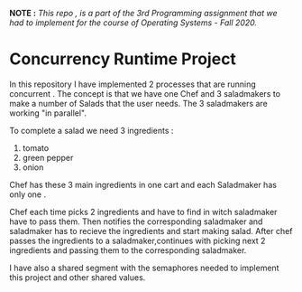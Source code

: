 **NOTE :** *This repo , is a part of the 3rd Programming assignment that we had to implement for the course of Operating Systems - Fall 2020.*


<p align="center"> 
 <h1> Concurrency Runtime Project </h1> 
</p> 

In this repository I have implemented 2 processes that are running concurrent .
The concept is that we have one Chef and 3 saladmakers to make a number of Salads that the user needs.
The 3 saladmakers are working "in parallel".

To complete a salad we need 3 ingredients : 
1. tomato
2. green pepper
3. onion

Chef has these 3 main ingredients in one cart and each Saladmaker has only one  .

Chef each time picks 2 ingredients and have to find in witch saladmaker have to pass them.
Then notifies the corresponding saladmaker and saladmaker has to recieve the ingredients and start making salad.
After chef passes the ingredients to a saladmaker,continues with picking next 2 ingredients and passing them to the corresponding saladmaker.


I have also a shared segment with the semaphores needed to implement this project and other shared values.


